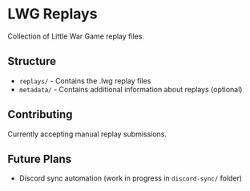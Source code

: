 # LWG Replays

Collection of Little War Game replay files.

## Structure
- `replays/` - Contains the .lwg replay files
- `metadata/` - Contains additional information about replays (optional)

## Contributing
Currently accepting manual replay submissions. 

## Future Plans
- Discord sync automation (work in progress in `discord-sync/` folder)

